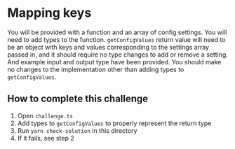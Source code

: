 # Mapping keys

You will be provided with a function and an array of config settings. You will need to add types to
the function. `getConfigValues` return value will need to be an object with keys and values
corresponding to the settings array passed in, and it should require no type changes to add or
remove a setting. And example input and output type have been provided. You should make no changes
to the implementation other than adding types to `getConfigValues`.

## How to complete this challenge

1.  Open `challenge.ts`
1.  Add types to `getConfigValues` to properly represent the return type
1.  Run `yarn check-solution` in this directory
1.  If it fails, see step 2
